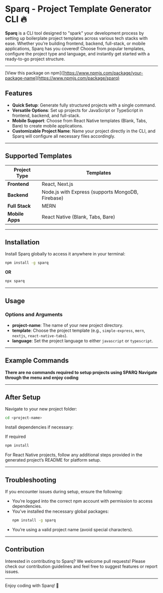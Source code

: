 # Sparq - Project Template Generator CLI 🔥

**Sparq** is a CLI tool designed to "spark" your development process by setting up boilerplate project templates across various tech stacks with ease. Whether you’re building frontend, backend, full-stack, or mobile applications, Sparq has you covered! Choose from popular templates, configure the project type and language, and instantly get started with a ready-to-go project structure.

---
[View this package on npm]([https://www.npmjs.com/package/your-package-name](https://www.npmjs.com/package/sparq)
## Features

- **Quick Setup**: Generate fully structured projects with a single command.
- **Versatile Options**: Set up projects for JavaScript or TypeScript in frontend, backend, and full-stack.
- **Mobile Support**: Choose from React Native templates (Blank, Tabs, Bare) to create mobile applications.
- **Customizable Project Name**: Name your project directly in the CLI, and Sparq will configure all necessary files accordingly.

---

## Supported Templates

| Project Type       | Templates                                            |
|--------------------|------------------------------------------------------|
| **Frontend**       | React, Next.js                                       |
| **Backend**        | Node.js with Express (supports MongoDB, Firebase)    |
| **Full Stack**     | MERN                                                 |
| **Mobile Apps**    | React Native (Blank, Tabs, Bare)                     |

---

## Installation

Install Sparq globally to access it anywhere in your terminal:

```bash
npm install -g sparq
```
**OR**
```bash
npx sparq
```

---

## Usage

### Options and Arguments

- **project-name**: The name of your new project directory.
- **template**: Choose the project template (e.g., `simple-express`, `mern`, `nextjs`, `react-native-tabs`).
- **language**: Set the project language to either `javascript` or `typescript`.

---

## Example Commands

**There are no commands required to setup projects using SPARQ**
**Navigate through the menu and enjoy coding**

---

## After Setup

Navigate to your new project folder:

```bash
cd <project-name>
```

Install dependencies if necessary:

If required
```bash
npm install
```

For React Native projects, follow any additional steps provided in the generated project’s README for platform setup.

---

## Troubleshooting

If you encounter issues during setup, ensure the following:

- You’re logged into the correct npm account with permission to access dependencies.
- You’ve installed the necessary global packages:
  ```bash
  npm install -g sparq
  ```
- You’re using a valid project name (avoid special characters).

---

## Contribution

Interested in contributing to Sparq? We welcome pull requests! Please check our contribution guidelines and feel free to suggest features or report issues.

---

Enjoy coding with Sparq! 🚀
